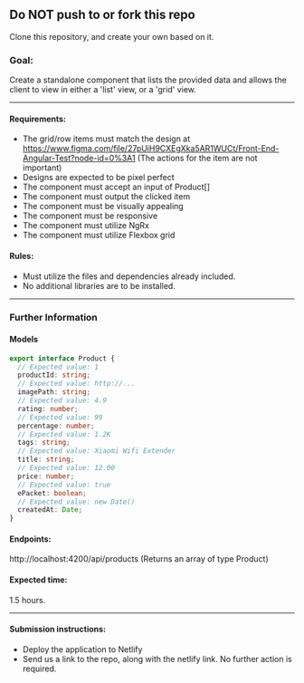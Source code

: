 ## Do NOT push to or fork this repo

Clone this repository, and create your own based on it.

### Goal:

Create a standalone component that lists the provided data and allows the client to view in either a 'list' view, or a 'grid' view.

---

#### Requirements:

- The grid/row items must match the design at https://www.figma.com/file/27pUiH9CXEgXka5AR1WUCt/Front-End-Angular-Test?node-id=0%3A1 (The actions for the item are not important)
- Designs are expected to be pixel perfect
- The component must accept an input of Product[]
- The component must output the clicked item
- The component must be visually appealing
- The component must be responsive
- The component must utilize NgRx
- The component must utilize Flexbox grid

#### Rules:

- Must utilize the files and dependencies already included.
- No additional libraries are to be installed.

---

### Further Information

#### Models

```typescript
export interface Product {
  // Expected value: 1
  productId: string;
  // Expected value: http://...
  imagePath: string;
  // Expected value: 4.9
  rating: number;
  // Expected value: 99
  percentage: number;
  // Expected value: 1.2K
  tags: string;
  // Expected value: Xiaomi Wifi Extender
  title: string;
  // Expected value: 12.00
  price: number;
  // Expected value: true
  ePacket: boolean;
  // Expected value: new Date()
  createdAt: Date;
}
```

#### Endpoints:

http://localhost:4200/api/products
(Returns an array of type Product)

#### Expected time:

1.5 hours.

---

#### Submission instructions:

- Deploy the application to Netlify
- Send us a link to the repo, along with the netlify link. No further action is required.

